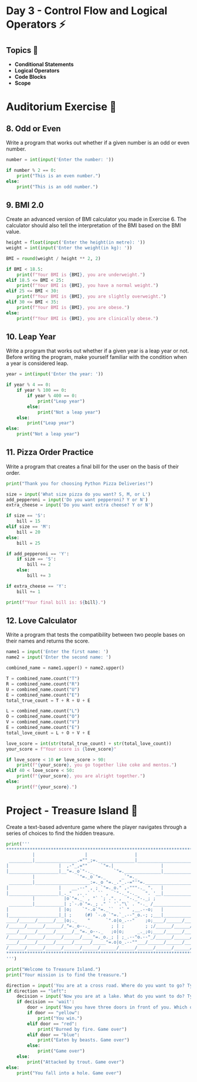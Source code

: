 # Day 3 - Control Flow and Logical Operators ⚡

## Topics 📃
- **Conditional Statements**
- **Logical Operators**
- **Code Blocks**
- **Scope**

# Auditorium Exercise 🌠

## **8. Odd or Even**

Write a program that works out whether if a given number is an odd or even number.

```python
number = int(input('Enter the number: '))

if number % 2 == 0:
    print("This is an even number.")
else:
    print("This is an odd number.")
```

## **9. BMI 2.0**

Create an advanced version of BMI calculator you made in Exercise 6. The calculator should also tell the interpretation of the BMI based on the BMI value.
 
```python
height = float(input('Enter the height(in metre): '))
weight = int(input('Enter the weight(in kg): '))

BMI = round(weight / height ** 2, 2)

if BMI < 18.5:
    print(f"Your BMI is {BMI}, you are underweight.")
elif 18.5 <= BMI < 25:
    print(f"Your BMI is {BMI}, you have a normal weight.")
elif 25 <= BMI < 30:
    print(f"Your BMI is {BMI}, you are slightly overweight.")
elif 30 <= BMI < 35:
    print(f"Your BMI is {BMI}, you are obese.")
else:
    print(f"Your BMI is {BMI}, you are clinically obese.")
```
  
## **10. Leap Year**

Write a program that works out whether if a given year is a leap year or not. Before writing the program, make yourself familiar with the condition when a year is considered leap.

```python
year = int(input('Enter the year: '))

if year % 4 == 0:
    if year % 100 == 0:
        if year % 400 == 0:
            print("Leap year")
        else:
            print("Not a leap year")
    else:
        print("Leap year")
else:
    print("Not a leap year")
```

## **11. Pizza Order Practice**

Write a program that creates a final bill for the user on the basis of their order.

```python
print("Thank you for choosing Python Pizza Deliveries!")

size = input('What size pizza do you want? S, M, or L')
add_pepperoni = input('Do you want pepperoni? Y or N')
extra_cheese = input('Do you want extra cheese? Y or N')

if size == 'S':
    bill = 15
elif size == 'M':
    bill = 20
else:
    bill = 25

if add_pepperoni == 'Y':
    if size == 'S':
        bill += 2
    else:
        bill += 3

if extra_cheese == 'Y':
    bill += 1

print(f"Your final bill is: ${bill}.")
```

## **12. Love Calculator**

Write a program that tests the compatibility between two people bases on their names and returns the score.

```python
name1 = input('Enter the first name: ') 
name2 = input('Enter the second name: ')

combined_name = name1.upper() + name2.upper()

T = combined_name.count("T") 
R = combined_name.count("R")
U = combined_name.count("U")
E = combined_name.count("E")
total_true_count = T + R + U + E

L = combined_name.count("L")
O = combined_name.count("O")
V = combined_name.count("V")
E = combined_name.count("E")
total_love_count = L + O + V + E

love_score = int(str(total_true_count) + str(total_love_count))
your_score = f"Your score is {love_score}"

if love_score < 10 or love_score > 90:
    print(f"{your_score}, you go together like coke and mentos.")
elif 40 < love_score < 50:
    print(f"{your_score}, you are alright together.")
else:
    print(f"{your_score}.")
```

# Project - Treasure Island 🚀

Create a text-based adventure game where the player navigates through a series of choices to find the hidden treasure.

```python
print('''
*******************************************************************************
          |                   |                  |                     |
 _________|________________.=""_;=.______________|_____________________|_______
|                   |  ,-"_,=""     `"=.|                  |
|___________________|__"=._o`"-._        `"=.______________|___________________
          |                `"=._o`"=._      _`"=._                     |
 _________|_____________________:=._o "=._."_.-="'"=.__________________|_______
|                   |    __.--" , ; `"=._o." ,-"""-._ ".   |
|___________________|_._"  ,. .` ` `` ,  `"-._"-._   ". '__|___________________
          |           |o`"=._` , "` `; .". ,  "-._"-._; ;              |
 _________|___________| ;`-.o`"=._; ." ` '`."\` . "-._ /_______________|_______
|                   | |o;    `"-.o`"=._``  '` " ,__.--o;   |
|___________________|_| ;     (#) `-.o `"=.`_.--"_o.-; ;___|___________________
____/______/______/___|o;._    "      `".o|o_.--"    ;o;____/______/______/____
/______/______/______/_"=._o--._        ; | ;        ; ;/______/______/______/_
____/______/______/______/__"=._o--._   ;o|o;     _._;o;____/______/______/____
/______/______/______/______/____"=._o._; | ;_.--"o.--"_/______/______/______/_
____/______/______/______/______/_____"=.o|o_.--""___/______/______/______/____
/______/______/______/______/______/______/______/______/______/______/_____ /
*******************************************************************************
''')

print("Welcome to Treasure Island.")
print("Your mission is to find the treasure.") 

direction = input('You are at a cross road. Where do you want to go? Type "left" or "right"\n').lower()
if direction == "left":
    decision = input('Now you are at a lake. What do you want to do? Type "swim" or "wait"\n').lower()
    if decision == 'wait':
        door = input('Now you have three doors in front of you. Which one will you go through? "blue", "yellow", or "red"\n').lower()
        if door == "yellow":
            print("You win.")
        elif door == "red":
            print("Burned by fire. Game over")
        elif door == "blue":
            print("Eaten by beasts. Game over")
        else:
            print("Game over")                              
    else:
        print("Attacked by trout. Game over")                    
else:
    print("You fall into a hole. Game over")

